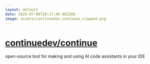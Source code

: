 ```yaml
---
layout: default
date: 2025-07-06T20:17:46.862206
image: assets/continuedev_continue_cropped.png
---
```


# [continuedev/continue](https://github.com/continuedev/continue)

open-source tool for making and using AI code assistants in your IDE

